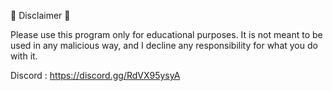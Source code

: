 📌 Disclaimer 📌

Please use this program only for educational purposes. It is not meant to be used in any malicious way, and I decline any responsibility for what you do with it.

Discord : https://discord.gg/RdVX95ysyA
